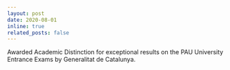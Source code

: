 ```yaml
---
layout: post
date: 2020-08-01
inline: true
related_posts: false
---
```


Awarded Academic Distinction for exceptional results on the PAU University Entrance Exams by Generalitat de Catalunya.
